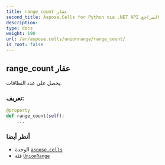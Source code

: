 ```yaml
---
title: range_count عقار
second_title: Aspose.Cells for Python via .NET API المراجع
description:
type: docs
weight: 190
url: /ar/aspose.cells/unionrange/range_count/
is_root: false
---
```

##  range_count عقار

يحصل على عدد النطاقات.
###  تعريف:
```python
@property
def range_count(self):
    ...
```

###  أنظر أيضا
* الوحدة [`aspose.cells`](../../)
* فئة [`UnionRange`](/cells/python-net/ar/aspose.cells/unionrange)
